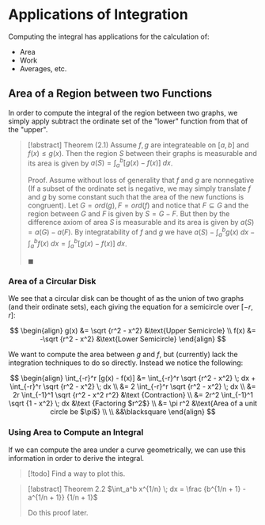 # Applications of Integration

Computing the integral has applications for the calculation of:
- Area
- Work
- Averages, etc.

## Area of a Region between two Functions

In order to compute the integral of the region between two graphs, we simply apply subtract the ordinate set of the "lower" function from that of the "upper".

> [!abstract] Theorem (2.1)
> Assume $f, g$ are integrateable on $[a, b]$ and $f(x) \leqslant g(x)$. Then the region $S$ between their graphs is measurable and its area is given by $a(S) = \int_a^b [g(x) - f(x)] \; dx$.
>
> Proof.
> Assume without loss of generality that $f$ and $g$ are nonnegative (If a subset of the ordinate set is negative, we may simply translate $f$ and $g$ by some constant such that the area of the new functions is congruent). Let $G = ord(g), F = ord(f)$ and notice that $F \subseteq G$ and the region between $G$ and $F$ is given by $S = G - F$. But then by the difference axiom of area $S$ is measurable and its area is given by $a(S) = a(G) - a(F)$. By integratability of $f$ and $g$ we have $a(S) - \int_a^b g(x) \; dx - \int_a^b f(x) \; dx = \int_a^b [g(x) - f(x)] \; dx$.
>
> $\blacksquare$

### Area of a Circular Disk

We see that a circular disk can be thought of as the union of two graphs (and their ordinate sets), each giving the equation for a semicircle over $[-r, r]$:

$$
\begin{align}
g(x) &= \sqrt {r^2 - x^2} &\text{Upper Semicircle} \\
f(x) &= -\sqrt {r^2 - x^2} &\text{Lower Semicircle}
\end{align}
$$

We want to compute the area between $g$ and $f$, but (currently) lack the integration techniques to do so directly. Instead we notice the following:

$$
\begin{align}
\int_{-r}^r [g(x) - f(x)] &= \int_{-r}^r \sqrt {r^2 - x^2} \; dx +
\int_{-r}^r \sqrt {r^2 - x^2} \; dx \\
&= 2 \int_{-r}^r \sqrt {r^2 - x^2} \; dx \\
&= 2r \int_{-1}^1 \sqrt {r^2 - x^2 r^2} &\text {Contraction} \\
&= 2r^2 \int_{-1}^1 \sqrt {1 - x^2} \; dx &\text {Factoring $r^2$} \\
&= \pi r^2 &\text{Area of a unit circle be $\pi$} \\ \\
&&\blacksquare
\end{align}
$$

### Using Area to Compute an Integral

If we can compute the area under a curve geometrically, we can use this information in order to derive the integral.

> [!todo]
> Find a way to plot this.

> [!abstract] Theorem 2.2
> $\int_a^b x^{1/n} \; dx = \frac {b^{1/n + 1} - a^{1/n + 1}} {1/n + 1}$
>
> Do this proof later.
